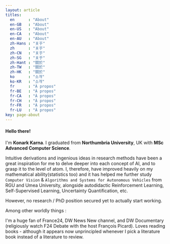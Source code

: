 ```yaml
---
layout: article
titles:
  en      : "About"
  en-GB   : "About"
  en-US   : "About"
  en-CA   : "About"
  en-AU   : "About"
  zh-Hans : "关于"
  zh      : "关于"
  zh-CN   : "关于"
  zh-SG   : "关于"
  zh-Hant : "關於"
  zh-TW   : "關於"
  zh-HK   : "關於"
  ko      : "소개"
  ko-KR   : "소개"
  fr      : "À propos"
  fr-BE   : "À propos"
  fr-CA   : "À propos"
  fr-CH   : "À propos"
  fr-FR   : "À propos"
  fr-LU   : "À propos"
key: page-about
---
```


#### Hello there! 

I'm **Konark Karna**. I graduated from **Northumbria University**, UK with **MSc Advanced Computer Science**.

Intuitive derivations and ingenious ideas in research methods have been a great inspiration for me to delve deeper into each concept of AI, and to grasp it to the level of atom. I, therefore, have improved heavily on my mathematical ability(statistics too) and it has helped me further study ``Computer Vision`` & ``Algorithms and Systems for Autonomous Vehicles`` from RGU and Umea University, alongside autodidactic Reinforcement Learning, Self-Supervised Learning, Uncertainty Quantification, etc.

However, no research / PhD position secured yet to actually start working.

Among other worldly things :

I'm a huge fan of France24, DW News New channel, and DW Documentary (religiously watch F24 Debate with the host François Picard). Loves reading books - although it appears now unprincipled whenever I pick a literature book instead of a literature to review.
